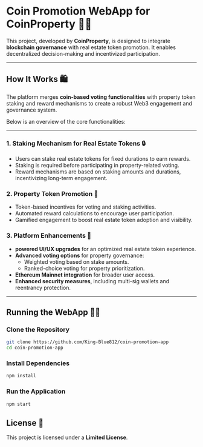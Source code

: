 # Coin Promotion WebApp for CoinProperty 💎✨  

This project, developed by **CoinProperty**, is designed to integrate **blockchain governance** with real estate token promotion. It enables decentralized decision-making and incentivized participation.

---  

## How It Works 🛍️  

The platform merges **coin-based voting functionalities** with property token staking and reward mechanisms to create a robust Web3 engagement and governance system.  

Below is an overview of the core functionalities:  

---  

### 1. Staking Mechanism for Real Estate Tokens 🔒  

- Users can stake real estate tokens for fixed durations to earn rewards.  
- Staking is required before participating in property-related voting.  
- Reward mechanisms are based on staking amounts and durations, incentivizing long-term engagement.  

### 2. Property Token Promotion 🌟  

- Token-based incentives for voting and staking activities.  
- Automated reward calculations to encourage user participation.  
- Gamified engagement to boost real estate token adoption and visibility.  

### 3. Platform Enhancements 🔧  

- **powered UI/UX upgrades** for an optimized real estate token experience.  
- **Advanced voting options** for property governance:  
  - Weighted voting based on stake amounts.  
  - Ranked-choice voting for property prioritization.  
- **Ethereum Mainnet integration** for broader user access.  
- **Enhanced security measures**, including multi-sig wallets and reentrancy protection.  

---  

## Running the WebApp 👩‍💻  

### Clone the Repository  

```sh  
git clone https://github.com/King-Blue812/coin-promotion-app
cd coin-promotion-app  
```  

### Install Dependencies  

```sh  
npm install  
```  

### Run the Application  

```sh  
npm start  
```  

## License 📝  

This project is licensed under a **Limited License**.